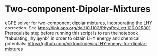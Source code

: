 # Two-component-Dipolar-Mixtures
eGPE solver for two-component dipolar mixtures, incorporating the LHY correction. See https://link.aps.org/doi/10.1103/PhysRevLett.126.025301
Prerequisite step before running this script is to run the notebook "tabulating_lhy.ipynb" in order to obtain LHY energy and chemical potentials: https://github.com/viktorcikojevic/LHY-energy-for-dipolar-mixtures
